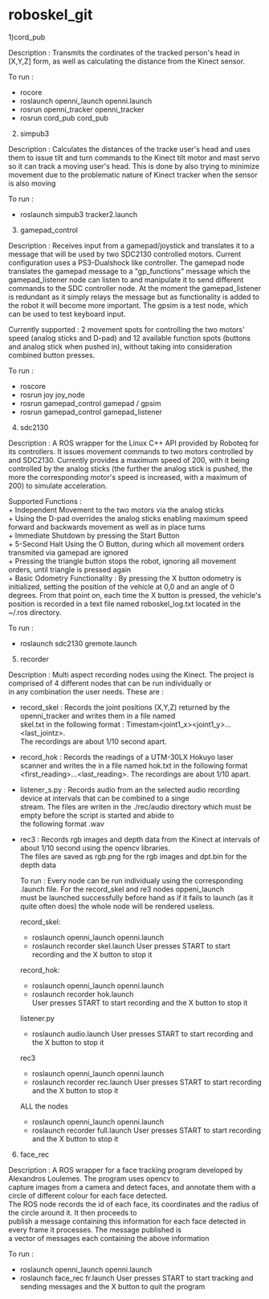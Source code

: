 roboskel_git
============

1)cord_pub 

  Description : Transmits the cordinates of the tracked person's head in [X,Y,Z] form, as well as calculating 
  the distance from the Kinect sensor.
  
  To run :  
  -	rocore  
  -	roslaunch openni_launch openni.launch  
  -	rosrun openni_tracker openni_tracker  
  -	rosrun cord_pub cord_pub
   
2) simpub3

  Description : Calculates the distances of the tracke user's head and uses them to issue tilt and turn commands 
  to the Kinect tilt motor and mast servo so it can track a moving user's head. This is done by also 
  trying to minimize movement due to the problematic nature of Kinect tracker when the sensor is also moving
  
  To run :  
  - roslaunch simpub3 tracker2.launch
  
3) gamepad_control 

  Description : Receives input from a gamepad/joystick and translates it to a message that will be used by two SDC2130 
  controlled motors. Current configuration uses a PS3-Dualshock like controller. The gamepad node translates the gamepad
  message to a "gp_functions" message which the gamepad_listener node can listen to and manipulate it to send different
  commands to the SDC controller node. At the moment the gamepad_listener is redundant as it simply relays the message
  but as functionality is added to the robot it will become more important. The gpsim is a test node, which can be used 
  to test keyboard input.
  
  Currently supported : 2 movement spots for controlling the two motors' speed (analog sticks and D-pad)
  and 12 available function spots (buttons and analog stick when pushed in), without taking into consideration combined
  button presses.
  
  To run :  
  -	roscore  
  -	rosrun joy joy_node  
  -	rosrun gamepad_control gamepad / gpsim  
  -	rosrun gamepad_control gamepad_listener
   
4) sdc2130

  Description : A ROS wrapper for the Linux C++ API provided by Roboteq for its controllers. It issues movement commands
  to two motors controlled by and SDC2130. Currently provides a maximum speed of 200, with it being controlled by the
  analog sticks (the further the analog stick is pushed, the more the corresponding motor's speed is increased, with a 
  maximum of 200) to simulate acceleration.
  
  Supported Functions :  
  	+ Independent Movement to the two motors via the analog sticks  
  	+ Using the D-pad overrides the analog sticks enabling maximum speed forward and backwards movement as well as in place
    turns  
    + Immediate Shutdown by pressing the Start Button  
    + 5-Second Halt Using the O Button, during which all movement orders transmited via gamepad are ignored  
    + Pressing the triangle button stops the robot, ignoring all movement orders, until triangle is pressed again  
    + Basic Odometry Functionality : By pressing the X button odometry is initialized, setting the position of the vehicle
      at 0,0 and an angle of 0 degrees. From that point on, each time the X button is pressed, the vehicle's position is recorded
      in a text file named roboskel_log.txt located in the ~/.ros directory.

  To run :   
  -	roslaunch sdc2130 gremote.launch  
    
5) recorder 

  Description : Multi aspect recording nodes using the Kinect. The project is comprised of 4 different nodes that can be run individually or  
    in any combination the user needs. These are :  
  - record_skel : Records the joint positions (X,Y,Z) returned by the openni_tracker and writes them in a file named  
    skel.txt in the following format : Timestam<space><joint1_x><space><joint1_y><space>...<last_jointz><endl>.  
    The recordings are about 1/10 second apart.
    
  - record_hok : Records the readings of a UTM-30LX Hokuyo laser scanner and writes the in a file named hok.txt in the 
    following format <Timestamp><first_reading><space>...<last_reading><endl>. The recordings are about 1/10 apart.  
      
  - listener_s.py : Records audio from an the selected audio recording device at intervals that can be combined to a singe  
    stream. The files are writen in the ./rec/audio directory which must be empty before the script is started and abide to   
    the following format <timestamp>.wav  
    
  - rec3 : Records rgb images and depth data from the Kinect at intervals of about 1/10 second using the opencv libraries.  
    The files are saved as rgb<timestamp>.png for the rgb images and dpt<timestamp>.bin for the depth data  
    
    To run :
    Every node can be run individualy using the corresponding .launch file. For the record_skel and re3 nodes oppeni_launch  
    must be launched successfully before hand as if it fails to launch (as it quite often does) the whole node will be rendered useless.  
    
    record_skel:  
    - roslaunch openni_launch openni.launch
    - roslaunch recorder skel.launch
    User presses START to start recording and the X button to stop it  

    record_hok:  
    - roslaunch openni_launch openni.launch
    - roslaunch recorder hok.launch  
    User presses START to start recording and the X button to stop it  
    
    listener.py
    - roslaunch audio.launch
    User presses START to start recording and the X button to stop it  
    
    rec3
    - roslaunch openni_launch openni.launch
    - roslaunch recorder rec.launch
    User presses START to start recording and the X button to stop it  

    
    ALL the nodes
    - roslaunch openni_launch openni.launch  
    - roslaunch recorder full.launch
    User presses START to start recording and the X button to stop it  
    
6) face_rec  

  Description : A ROS wrapper for a face tracking program developed by Alexandros Loulemes. The program uses opencv to   
  capture images from a camera and detect faces, and annotate them with a circle of different colour for each face detected.  
  The ROS node records the id of each face, its coordinates and the radius of the circle around it. It then proceeds to   
  publish a message containing this information for each face detected in every frame it processes. The message published is  
  a vector of messages each containing the above information  
  
  To run :
  -  roslaunch openni_launch openni.launch
  -  roslaunch face_rec fr.launch
  User presses START to start tracking and sending messages and the X button to quit the program

    
  
